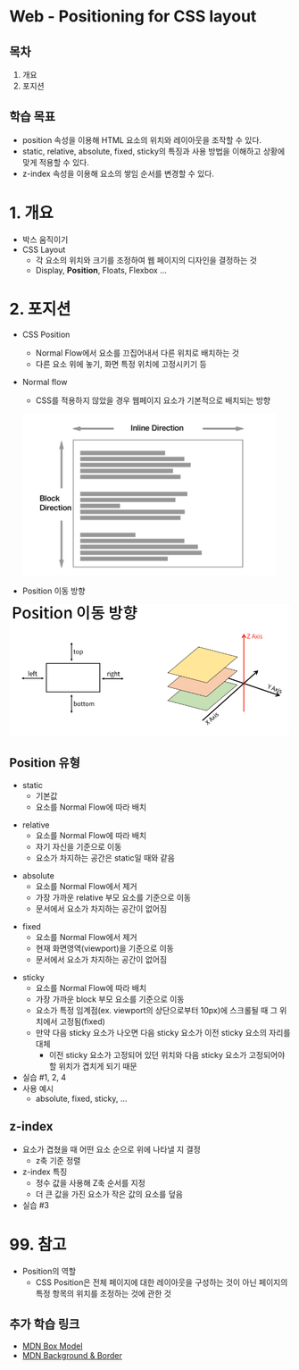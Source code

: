 # Web - Positioning for CSS layout
## 목차
1. 개요
2. 포지션
## 학습 목표
* position 속성을 이용해 HTML 요소의 위치와 레이아웃을 조작할 수 있다.
* static, relative, absolute, fixed, sticky의 특징과 사용 방법을 이해하고 상황에 맞게 적용할 수 있다.
* z-index 속성을 이용해 요소의 쌓임 순서를 변경할 수 있다.

# 1. 개요
* 박스 움직이기
* CSS Layout
  * 각 요소의 위치와 크기를 조정하여 웹 페이지의 디자인을 결정하는 것
  * Display, **Position**, Floats, Flexbox ...

# 2. 포지션
* CSS Position
  * Normal Flow에서 요소를 끄집어내서 다른 위치로 배치하는 것
  * 다른 요소 위에 놓기, 화면 특정 위치에 고정시키기 등
* Normal flow
  * CSS를 적용하지 않았을 경우 웹페이지 요소가 기본적으로 배치되는 방향

  ![Alt text](img/03_1.png)

* Position 이동 방향

![Alt text](img/03_2.png)

## Position 유형
* static
  * 기본값
  * 요소를 Normal Flow에 따라 배치
- relative
  * 요소를 Normal Flow에 따라 배치
  * 자기 자신을 기준으로 이동
  * 요소가 차지하는 공간은 static일 때와 같음
* absolute
  * 요소를 Normal Flow에서 제거
  * 가장 가까운 relative 부모 요소를 기준으로 이동
  * 문서에서 요소가 차지하는 공간이 없어짐
- fixed
  * 요소를 Normal Flow에서 제거
  * 현재 화면영역(viewport)을 기준으로 이동
  * 문서에서 요소가 차지하는 공간이 없어짐
* sticky
  * 요소를 Normal Flow에 따라 배치
  * 가장 가까운 block 부모 요소를 기준으로 이동
  * 요소가 특정 임계점(ex. viewport의 상단으로부터 10px)에 스크롤될 때 그 위치에서 고정됨(fixed)
  * 만약 다음 sticky 요소가 나오면 다음 sticky 요소가 이전 sticky 요소의 자리를 대체
    * 이전 sticky 요소가 고정되어 있던 위치와 다음 sticky 요소가 고정되어야 할 위치가 겹치게 되기 때문
* 실습 #1, 2, 4
* 사용 예시
  * absolute, fixed, sticky, ...

## z-index
* 요소가 겹쳤을 때 어떤 요소 순으로 위에 나타낼 지 결정
  * z축 기준 정렬
* z-index 특징
  * 정수 값을 사용해 Z축 순서를 지정
  * 더 큰 값을 가진 요소가 작은 값의 요소를 덮음
* 실습 #3

# 99. 참고
* Position의 역할
  * CSS Position은 전체 페이지에 대한 레이아웃을 구성하는 것이 아닌 페이지의 특정 항목의 위치를 조정하는 것에 관한 것
  
## 추가 학습 링크
* [MDN Box Model](https://developer.mozilla.org/ko/docs/Learn/CSS/Building_blocks/The_box_model)
* [MDN Background & Border](https://developer.mozilla.org/ko/docs/Learn/CSS/Building_blocks/Backgrounds_and_borders)